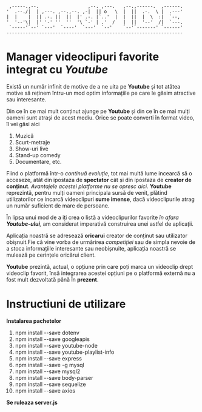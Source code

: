      ,-----.,--.                  ,--. ,---.   ,--.,------.  ,------.
    '  .--./|  | ,---. ,--.,--. ,-|  || o   \  |  ||  .-.  \ |  .---'
    |  |    |  || .-. ||  ||  |' .-. |`..'  |  |  ||  |  \  :|  `--, 
    '  '--'\|  |' '-' ''  ''  '\ `-' | .'  /   |  ||  '--'  /|  `---.
     `-----'`--' `---'  `----'  `---'  `--'    `--'`-------' `------'
    ----------------------------------------------------------------- 



# Manager videoclipuri favorite integrat cu *Youtube*

Există un număr infinit de motive de a ne uita pe **Youtube** și tot atâtea motive să reținem întru-un mod optim informațiile pe care le găsim atractive sau interesante.

Din ce în ce mai mult conținut ajunge pe **Youtube** și din ce în ce mai mulți oameni sunt atrași de acest mediu. Orice se poate converti în format video, îl vei găsi aici
1. Muzică
2. Scurt-metraje
3. Show-uri live
4. Stand-up comedy
5. Documentare, etc.

Fiind o platformă într-o *continuă evoluție*, tot mai multă lume incearcă să o acceseze, atât din ipostaza de **spectator** cât și din ipostaza de **creator de conținut**.
*Avantajele acestei platforme nu se opresc aici.*
**Youtube** reprezintă, pentru mulți oameni principala sursă de venit, plătind utilizatorilor ce incarcă videoclipuri **sume imense**,
dacă videoclipurile atrag un număr suficient de mare de persoane.

În lipsa unui mod de a iți crea o listă a videoclipurilor favorite *în afara **Youtube-ului**,* am considerat imperativă construirea unei astfel de aplicații.

Aplicația noastră se adresează **oricarui** creator de conținut sau utilizator obișnuit.Fie că vine vorba de urmărirea *competiției* sau de simpla nevoie de a stoca informațiile interesante sau neobișnuite, aplicația noastră se mulează pe cerințele oricărui client.

**Youtube** prezintă, actual, o opțiune prin care poți marca un videoclip drept videoclip favorit, însă integrarea acestei opțiuni pe o platformă externă nu a fost mult dezvoltată până în **prezent**.

# Instructiuni de utilizare
**Instalarea pachetelor**
1. npm install --save dotenv
2. npm install --save googleapis
3. npm install --save youtube-node
4. npm install --save youtube-playlist-info
5. npm install --save express
6. npm install --save -g mysql
7. npm install --save mysql2
8. npm install --save body-parser
9. npm install --save sequelize
10. npm install --save  axios

**Se ruleaza server.js**